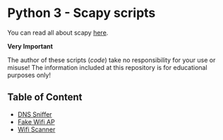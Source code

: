 # Python 3 - Scapy scripts

You can read all about scapy [here](https://scapy.readthedocs.io/en/latest/introduction.html).

**Very Important**

The author of these scripts (_code_) take no responsibility for your use or misuse! The information included at this repository is for educational purposes only!

## Table of Content

- [DNS Sniffer](./DNSsniffer/readme.md)
- [Fake Wifi AP](./FakeWifiAP/readme.md)
- [Wifi Scanner](./WifiScanner/readme.md)

